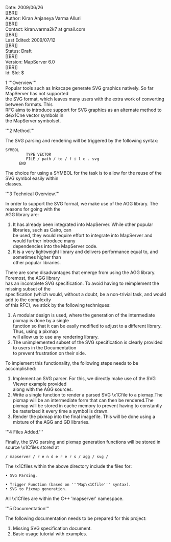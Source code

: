                                                                                                                                                                                                                                                                      
Date:   2009/06/26                                                                                                                                                                                                                                                   
[[BR]]                                                                                                                                                                                                                                                               
Author: Kiran Anjaneya Varma Alluri                                                                                                                                                                                                                                  
[[BR]]                                                                                                                                                                                                                                                               
Contact:        kiran.varma2k7 at gmail.com                                                                                                                                                                                                                          
[[BR]]                                                                                                                                                                                                                                                               
Last Edited:    2009/07/12                                                                                                                                                                                                                                           
[[BR]]                                                                                                                                                                                                                                                               
Status: Draft                                                                                                                                                                                                                                                        
[[BR]]                                                                                                                                                                                                                                                               
Version:        MapServer 6.0                                                                                                                                                                                                                                        
[[BR]]                                                                                                                                                                                                                                                               
Id:     $Id: $                                                                                                                                                                                                                                                       
                                                                                                                                                                                                                                                                     
1     '''Overview'''                                                                                                                                                                                                                                                 
   Popular tools such as Inkscape generate SVG graphics natively. So far MapServer has not supported                                                                                                                                                                 
the SVG format, which leaves many users with the extra work of converting between formats. This                                                                                                                                                                      
RFC aims to introduce support for SVG graphics as an alternate method to de\x1Cne vector symbols in                                                                                                                                                                  
the MapServer symbolset.                                                                                                                                                                                                                                             
                                                                                                                                                                                                                                                                     
'''2     Method.'''                                                                                                                                                                                                                                                  
                                                                                                                                                                                                                                                                     
The SVG parsing and rendering will be triggered by the following syntax:                                                                                                                                                                                             
                                                                                                                                                                                                                                                                     

```                                                                                                                                                                                                                                                                  
SYMBOL                                                                                                                                                                                                                                                               
         TYPE VECTOR                                                                                                                                                                                                                                                 
         FILE / path / to / f i l e . svg                                                                                                                                                                                                                            
      END                                                                                                                                                                                                                                                            
```                                                                                                                                                                                                                                                                  
                                                                                                                                                                                                                                                                     
The choice for using a SYMBOL for the task is to allow for the reuse of the SVG symbol easily within                                                                                                                                                                 
classes.                                                                                                                                                                                                                                                             
                                                                                                                                                                                                                                                                     
'''3     Technical Overview.'''                                                                                                                                                                                                                                      
                                                                                                                                                                                                                                                                     
In order to support the SVG format, we make use of the AGG library. The reasons for going with the                                                                                                                                                                   
AGG library are:                                                                                                                                                                                                                                                     
   1. It has already been integrated into MapServer. While other popular libraries, such as Cairo, can                                                                                                                                                               
      be used, they would require effort to integrate into MapServer and would further introduce many                                                                                                                                                                
      dependencies into the MapServer code.                                                                                                                                                                                                                          
   2. It is a very lightweight library and delivers performance equal to, and sometimes higher than                                                                                                                                                                  
      other popular libraries.                                                                                                                                                                                                                                       
                                                                                                                                                                                                                                                                     
There are some disadvantages that emerge from using the AGG library. Foremost, the AGG library                                                                                                                                                                       
has an incomplete SVG specification. To avoid having to reimplement the missing subset of the                                                                                                                                                                        
specification (which would, without a doubt, be a non-trivial task, and would add to the complexity                                                                                                                                                                  
of this RFC), we stick by the following techniques:                                                                                                                                                                                                                  
                                                                                                                                                                                                                                                                     
   1. A modular design is used, where the generation of the intermediate pixmap is done by a single                                                                                                                                                                  
      function so that it can be easily modified to adjust to a different library. Thus, using a pixmap                                                                                                                                                              
      will allow us to use any rendering library.                                                                                                                                                                                                                    
   2. The unimplemented subset of the SVG specification is clearly provided to users in the Documentation                                                                                                                                                            
      to prevent frustration on their side.                                                                                                                                                                                                                          
                                                                                                                                                                                                                                                                     
To implement this functionality, the following steps needs to be accomplished:                                                                                                                                                                                       
                                                                                                                                                                                                                                                                     
   1. Implement an SVG parser. For this, we directly make use of the SVG Viewer example provided                                                                                                                                                                     
      along with the AGG sources.                                                                                                                                                                                                                                    
   2. Write a single function to render a parsed SVG \x1Cfile to a pixmap.The pixmap will be an intermediate form that can then be  rendered.The pixmap will be stored in cache memory to prevent having to constantly be rasterized it every time a symbol is drawn.
   3. Render the pixmap into the final imagefile. This will be done using a mixture of the AGG and GD libraries.                                                                                                                                                     
                                                                                                                                                                                                                                                                     
                                                                                                                                                                                                                                                                     
'''4     Files Added.'''                                                                                                                                                                                                                                             
                                                                                                                                                                                                                                                                     
Finally, the SVG parsing and pixmap generation functions will be stored in source \x1Cfiles stored at                                                                                                                                                                
                                                                                                                                                                                                                                                                     

```                                                                                                                                                                                                                                                                  
/ mapserver / r e n d e r e r s / agg / svg /                                                                                                                                                                                                                        
```                                                                                                                                                                                                                                                                  
                                                                                                                                                                                                                                                                     
The \x1Cfiles within the above directory include the files for:                                                                                                                                                                                                      
                                                                                                                                                                                                                                                                     
    • SVG Parsing.                                                                                                                                                                                                                                                   
                                                                                                                                                                                                                                                                     
    • Trigger Function (based on '''Map\x1Cfile''' syntax).                                                                                                                                                                                                          
    • SVG to Pixmap generation.                                                                                                                                                                                                                                      
All \x1Cfiles are within the C++ 'mapserver' namespace.                                                                                                                                                                                                              
                                                                                                                                                                                                                                                                     
'''5     Documentation'''                                                                                                                                                                                                                                            
                                                                                                                                                                                                                                                                     
The following documentation needs to be prepared for this project:                                                                                                                                                                                                   
                                                                                                                                                                                                                                                                     
   1. Missing SVG specification document.                                                                                                                                                                                                                            
   2. Basic usage tutorial with examples.                                                                                                                                                                                                                            
                                                                                                                                                                                                                                                                     
                                                                                                                                                                                                                                                                     

